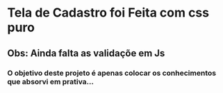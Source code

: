 <h1>Tela de Cadastro foi Feita com css puro </h1>
<h2>Obs: Ainda falta as validaçõe em Js </h2>

<h3>O objetivo deste projeto é apenas colocar os conhecimentos que absorvi em prativa...<h3>
